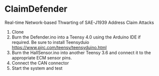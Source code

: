 # ClaimDefender
Real-time Network-based Thwarting of SAE-J1939 Address Claim Attacks

1. Clone 
2. Burn the Defender.ino into a Teensy 4.0 using the Arduino IDE if required. Be sure to install Teensyduio https://www.pjrc.com/teensy/teensyduino.html
3. Burn the HallSensor.ino into another Teensy 3.6 and connect it to the appropriate ECM sensor pins.
4. Connect the CAN connector
5. Start the system and test
